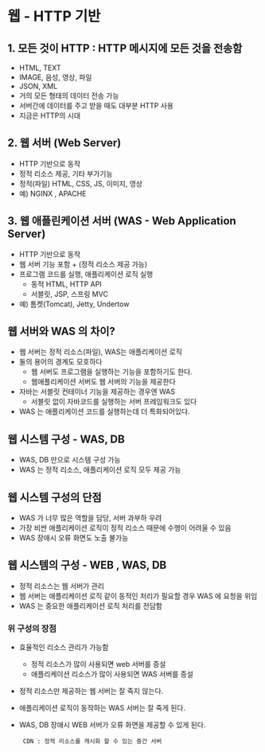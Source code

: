 # 웹 - HTTP 기반

## 1. 모든 것이 HTTP : HTTP 메시지에 모든 것을 전송함

- HTML, TEXT
- IMAGE, 음성, 영상, 파일
- JSON, XML
- 거의 모든 형태의 데이터 전송 가능
- 서버간에 데이터를 주고 받을 때도 대부분 HTTP 사용
- 지금은 HTTP의 시대

## 2. 웹 서버 (Web Server)

- HTTP 기반으로 동작
- 정적 리소스 제공, 기타 부가기능
- 정적(파일) HTML, CSS, JS, 이미지, 영상
- 예) NGINX , APACHE

## 3. 웹 애플린케이션 서버 (WAS - Web Application Server)

- HTTP 기반으로 동작
- 웹 서버 기능 포함 + (정적 리소스 제공 가능)
- 프로그램 코드를 실행, 애플리케이션 로직 실행
  - 동적 HTML, HTTP API
  - 서블릿, JSP, 스프링 MVC
- 예) 톰켓(Tomcat), Jetty, Undertow

## 웹 서버와 WAS 의 차이?

- 웹 서버는 정적 리소스(파일), WAS는 애플리케이션 로직
- 둘의 용어의 경계도 모호하다
  - 웹 서버도 프로그램을 실행하는 기능을 포함하기도 한다.
  - 웹애플리케이션 서버도 웹 서버의 기능을 제공한다
- 자바는 서블릿 컨테이너 기능을 제공하는 경우엔 WAS
  - 서블릿 없이 자바코드를 실행하는 서버 프레임워크도 있다
- WAS 는 애플리케이션 코드를 실행하는데 더 특화되어있다.

## 웹 시스템 구성 - WAS, DB

- WAS, DB 만으로 시스템 구성 가능
- WAS 는 정적 리소스, 애플리케이션 로직 모두 제공 가능

## 웹 시스템 구성의 단점

- WAS 가 너무 많은 역할을 담당, 서버 과부하 우려
- 가장 비싼 애플리케이션 로직이 정적 리소스 때문에 수행이 어려울 수 있음
- WAS 장애시 오류 화면도 노출 불가능

## 웹 시스템의 구성 - WEB , WAS, DB

- 정적 리소스는 웹 서버가 관리
- 웹 서버는 애플리케이션 로직 같이 동적인 처리가 필요할 경우 WAS 에 요청을 위임
- WAS 는 중요한 애플리케이션 로직 처리를 전담함

### 위 구성의 장점

- 효율적인 리소스 관리가 가능함
  - 정적 리소스가 많이 사용되면 web 서버를 증설
  - 애플리케이션 리소스가 많이 사용되면 WAS 서버를 증설
- 정적 리소스만 제공하는 웹 서버는 잘 죽지 않는다.
- 애플리케이션 로직이 동작하는 WAS 서버는 잘 죽게 된다.
- WAS, DB 장애시 WEB 서버가 오류 화면을 제공할 수 있게 된다.

       CDN : 정적 리소스를 캐시화 할 수 있는 중간 서버
